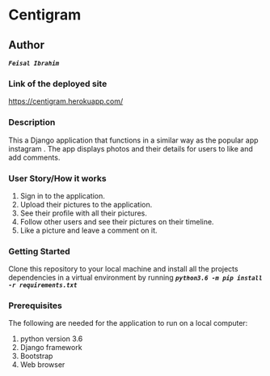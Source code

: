 # Centigram
## Author
**_`Feisal Ibrahim`_**
### Link of the deployed site
https://centigram.herokuapp.com/
### Description
This a Django application that functions in a similar way as the popular app instagram . The app displays photos and their details for users to like and add comments.

### User Story/How it works

1. Sign in to the application.
2. Upload their pictures to the application.
3. See their profile with all their pictures.
4. Follow other users and see their pictures on their timeline.
5. Like a picture and leave a comment on it.

### Getting Started
Clone this repository to your local machine and install all the projects dependencies in a virtual environment by running
**_`python3.6 -m pip install -r requirements.txt`_** 

### Prerequisites
The following are needed for the application to run on a local computer:
1. python version 3.6
2. Django framework
3. Bootstrap
4. Web browser

### 
